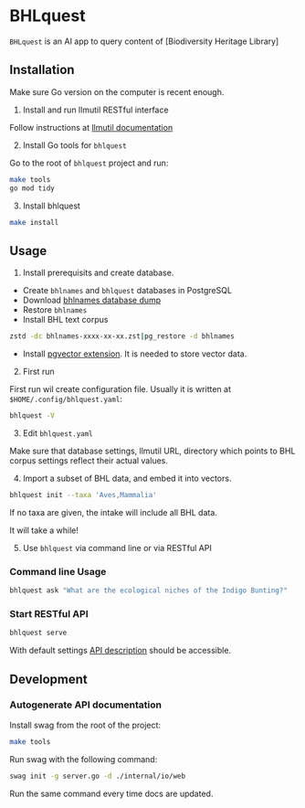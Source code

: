 # BHLquest

`BHLquest` is an AI app to query content of [Biodiversity Heritage Library]

## Installation

Make sure Go version on the computer is recent enough.

1. Install and run llmutil RESTful interface

Follow instructions at [llmutil documentation]

2. Install Go tools for `bhlquest`

Go to the root of `bhlquest` project and run:

```bash
make tools
go mod tidy
```

3. Install bhlquest

```bash
make install
```

## Usage

1. Install prerequisits and create database.

* Create `bhlnames` and `bhlquest` databases in PostgreSQL
* Download [bhlnames database dump]
* Restore `bhlnames`
* Install BHL text corpus

```bash
zstd -dc bhlnames-xxxx-xx-xx.zst|pg_restore -d bhlnames
```
* Install [pgvector extension]. It is needed to store vector data.

2. First run

First run wil create configuration file. Usually it is written at
`$HOME/.config/bhlquest.yaml`:

```bash
bhlquest -V
```

3. Edit `bhlquest.yaml`

Make sure that database settings, llmutil URL, directory which points to
BHL corpus settings reflect their actual values.

4. Import a subset of BHL data, and embed it into vectors.

```bash
bhlquest init --taxa 'Aves,Mammalia'
```
If no taxa are given, the intake will include all BHL data.

It will take a while!

5. Use `bhlquest` via command line or via RESTful API

### Command line Usage

```bash
bhlquest ask "What are the ecological niches of the Indigo Bunting?"
```

### Start RESTful API

```bash
bhlquest serve
```

With default settings [API description] should be accessible.

## Development

### Autogenerate API documentation

Install swag from the root of the project:

```bash
make tools
```

Run swag with the following command:

```bash
swag init -g server.go -d ./internal/io/web
```

Run the same command every time docs are updated.

[llmutil documentation]: https://github.com/gnames/llmutil
[pgvector extension]: https://github.com/pgvector/pgvector
[bhlnames database dump]: http://opendata.globalnames.org/dumps/bhlnames-2023-11-15.zst 
[API description]: http://0.0.0.0:8555/apidoc/
